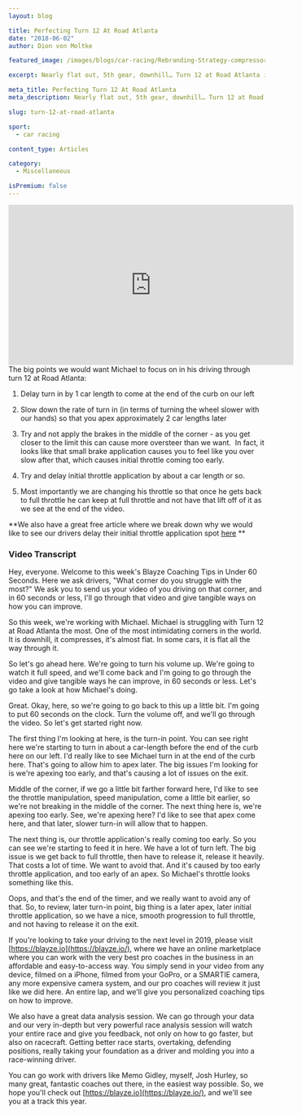 ```yaml
---
layout: blog

title: Perfecting Turn 12 At Road Atlanta
date: "2018-06-02"
author: Dion von Moltke

featured_image: /images/blogs/car-racing/Rebranding-Strategy-compressor.jpg

excerpt: Nearly flat out, 5th gear, downhill… Turn 12 at Road Atlanta is a fun one. Find out exactly how to get through it quickly and safely here.

meta_title: Perfecting Turn 12 At Road Atlanta
meta_description: Nearly flat out, 5th gear, downhill… Turn 12 at Road Atlanta is a fun one. Find out exactly how to get through it quickly and safely here.

slug: turn-12-at-road-atlanta

sport:
  - car racing

content_type: Articles

category:
  - Miscellaneous

isPremium: false
---
```


<iframe title="Blog iFrame" id="videoIframe" width="560" height="315" src="https://www.youtube.com/embed/Xns7c7byggI" frameborder="0" allow="accelerometer; autoplay; encrypted-media; gyroscope; picture-in-picture" allowfullscreen></iframe>
The big points we would want Michael to focus on in his driving through turn 12 at Road Atlanta:

1. Delay turn in by 1 car length to come at the end of the curb on our left

2. Slow down the rate of turn in (in terms of turning the wheel slower with our hands) so that you apex approximately 2 car lengths later

3. Try and not apply the brakes in the middle of the corner - as you get closer to the limit this can cause more oversteer than we want.  In fact, it looks like that small brake application causes you to feel like you over slow after that, which causes initial throttle coming too early.

4. Try and delay initial throttle application by about a car length or so.

5. Most importantly we are changing his throttle so that once he gets back to full throttle he can keep at full throttle and not have that lift off of it as we see at the end of the video.

**We also have a great free article where we break down why we would like to see our drivers delay their initial throttle application spot [here](/blog/car-racing/go-faster-on-the-racetrack-by-spending-less-time-on-throttle/) **

### Video Transcript

Hey, everyone. Welcome to this week's Blayze Coaching Tips in Under 60 Seconds. Here we ask drivers, "What corner do you struggle with the most?" We ask you to send us your video of you driving on that corner, and in 60 seconds or less, I'll go through that video and give tangible ways on how you can improve.

So this week, we're working with Michael. Michael is struggling with Turn 12 at Road Atlanta the most. One of the most intimidating corners in the world. It is downhill, it compresses, it's almost flat. In some cars, it is flat all the way through it.

So let's go ahead here. We're going to turn his volume up. We're going to watch it full speed, and we'll come back and I'm going to go through the video and give tangible ways he can improve, in 60 seconds or less. Let's go take a look at how Michael's doing.

Great. Okay, here, so we're going to go back to this up a little bit. I'm going to put 60 seconds on the clock. Turn the volume off, and we'll go through the video. So let's get started right now.

The first thing I'm looking at here, is the turn-in point. You can see right here we're starting to turn in about a car-length before the end of the curb here on our left. I'd really like to see Michael turn in at the end of the curb here. That's going to allow him to apex later. The big issues I'm looking for is we're apexing too early, and that's causing a lot of issues on the exit.

Middle of the corner, if we go a little bit farther forward here, I'd like to see the throttle manipulation, speed manipulation, come a little bit earlier, so we're not breaking in the middle of the corner. The next thing here is, we're apexing too early. See, we're apexing here? I'd like to see that apex come here, and that later, slower turn-in will allow that to happen.

The next thing is, our throttle application's really coming too early. So you can see we're starting to feed it in here. We have a lot of turn left. The big issue is we get back to full throttle, then have to release it, release it heavily. That costs a lot of time. We want to avoid that. And it's caused by too early throttle application, and too early of an apex. So Michael's throttle looks something like this.

Oops, and that's the end of the timer, and we really want to avoid any of that. So, to review, later turn-in point, big thing is a later apex, later initial throttle application, so we have a nice, smooth progression to full throttle, and not having to release it on the exit.

If you're looking to take your driving to the next level in 2019, please visit [https://blayze.io](https://blayze.io/), where we have an online marketplace where you can work with the very best pro coaches in the business in an affordable and easy-to-access way. You simply send in your video from any device, filmed on a iPhone, filmed from your GoPro, or a SMARTIE camera, any more expensive camera system, and our pro coaches will review it just like we did here. An entire lap, and we'll give you personalized coaching tips on how to improve.

We also have a great data analysis session. We can go through your data and our very in-depth but very powerful race analysis session will watch your entire race and give you feedback, not only on how to go faster, but also on racecraft. Getting better race starts, overtaking, defending positions, really taking your foundation as a driver and molding you into a race-winning driver.

You can go work with drivers like Memo Gidley, myself, Josh Hurley, so many great, fantastic coaches out there, in the easiest way possible. So, we hope you'll check out [https://blayze.io](https://blayze.io/), and we'll see you at a track this year.
